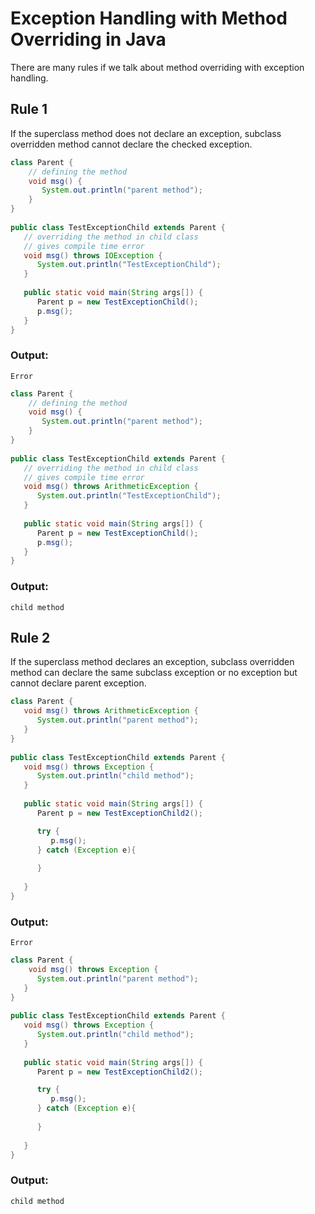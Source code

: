 # Exception Handling with Method Overriding in Java
There are many rules if we talk about method overriding with exception handling.

## Rule 1
If the superclass method does not declare an exception, subclass overridden method cannot declare the checked exception.

```java
class Parent {
    // defining the method   
    void msg() {  
       System.out.println("parent method");  
    }    
}    
    
public class TestExceptionChild extends Parent {    
   // overriding the method in child class  
   // gives compile time error  
   void msg() throws IOException {    
      System.out.println("TestExceptionChild");    
   }  
  
   public static void main(String args[]) {    
      Parent p = new TestExceptionChild();    
      p.msg();    
   }    
}    
```

### Output:
```
Error
```

```java
class Parent {
    // defining the method   
    void msg() {  
       System.out.println("parent method");  
    }    
}    
    
public class TestExceptionChild extends Parent {    
   // overriding the method in child class  
   // gives compile time error  
   void msg() throws ArithmeticException {    
      System.out.println("TestExceptionChild");    
   }  
  
   public static void main(String args[]) {    
      Parent p = new TestExceptionChild();    
      p.msg();    
   }    
}    
```

### Output:
```
child method
```

## Rule 2
If the superclass method declares an exception, subclass overridden method can declare the same subclass exception or no exception but cannot declare parent exception.

```java
class Parent {    
   void msg() throws ArithmeticException {  
      System.out.println("parent method");  
   }    
}    
    
public class TestExceptionChild extends Parent {    
   void msg() throws Exception {  
      System.out.println("child method");  
   }    
    
   public static void main(String args[]) {    
      Parent p = new TestExceptionChild2();    

      try {    
         p.msg();    
      } catch (Exception e){
     
      }   
      
   }    
}     
```

### Output:
```
Error
```

```java
class Parent {    
    void msg() throws Exception {  
      System.out.println("parent method");  
   }    
}    
    
public class TestExceptionChild extends Parent {    
   void msg() throws Exception {  
      System.out.println("child method");  
   }    
    
   public static void main(String args[]) {    
      Parent p = new TestExceptionChild2();    

      try {    
         p.msg();    
      } catch (Exception e){
     
      }   
      
   }    
}     
```

### Output:
```
child method
```
